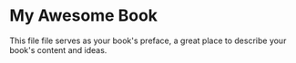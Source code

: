 # My Awesome Book

 This file file serves as your book's preface, a great place to describe your book's content and ideas.

